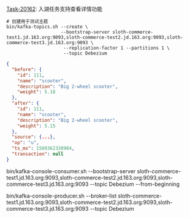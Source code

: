 [Task-20162](https://overmind-project.netease.com/v2/my_workbench/taskdetail/Task-20162): 入湖任务支持查看详情功能 

```
# 创建用于测试主题
bin/kafka-topics.sh --create \
                    --bootstrap-server sloth-commerce-test1.jd.163.org:9093,sloth-commerce-test2.jd.163.org:9093,sloth-commerce-test3.jd.163.org:9093 \
                     --replication-factor 1 --partitions 1 \
                     --topic Debezium
```

```json
{
  "before": {
    "id": 111,
    "name": "scooter",
    "description": "Big 2-wheel scooter",
    "weight": 5.18
  },
  "after": {
    "id": 111,
    "name": "scooter",
    "description": "Big 2-wheel scooter",
    "weight": 5.15
  },
  "source": {...},
  "op": "u",
  "ts_ms": 1589362330904,
  "transaction": null
}
```

bin/kafka-console-consumer.sh --bootstrap-server sloth-commerce-test1.jd.163.org:9093,sloth-commerce-test2.jd.163.org:9093,sloth-commerce-test3.jd.163.org:9093 --topic Debezium  --from-beginning

bin/kafka-console-producer.sh --broker-list sloth-commerce-test1.jd.163.org:9093,sloth-commerce-test2.jd.163.org:9093,sloth-commerce-test3.jd.163.org:9093 --topic Debezium

